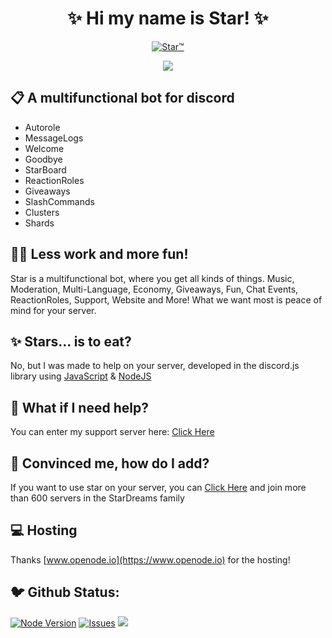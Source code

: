 <h1 align="center">✨ Hi my name is Star! ✨</h1>
<p align="center">
<a href="https://top.gg/bot/719524114536333342">
    <img src="https://top.gg/api/widget/719524114536333342.svg" alt="Star™" />
</a>
</p>

<p align="center">
<a href='https://infinitybotlist.com/bots/719524114536333342' title='widget'> <img src='https://infinitybotlist.com/bots/719524114536333342/widget?size=large'></img></a>
</p>

## 📋 A multifunctional bot for discord
- Autorole
- MessageLogs
- Welcome
- Goodbye
- StarBoard
- ReactionRoles
- Giveaways
- SlashCommands
- Clusters
- Shards
## 👨‍💻 Less work and more fun!
Star is a multifunctional bot, where you get all kinds of things. Music, Moderation, Multi-Language, Economy, Giveaways, Fun, Chat Events, ReactionRoles, Support, Website and More! What we want most is peace of mind for your server.
## ✨ Stars... is to eat?
No, but I was made to help on your server, developed in the discord.js library using [JavaScript](https://developer.mozilla.org/en-US/docs/Web/JavaScript) & [NodeJS](https://nodejs.org/en/)
## 💁 What if I need help?
You can enter my support server here: [Click Here](https://discord.gg/2pFH6Yy)
## 🥳 Convinced me, how do I add?
If you want to use star on your server, you can [Click Here](https://discord.com/oauth2/authorize?client_id=719524114536333342&scope=bot&permissions=805432446) and join more than 600 servers in the StarDreams family
## 💻 Hosting
Thanks [www.openode.io](https://www.openode.io) for the hosting!
## 🐦 Github Status:
[![Node Version](https://img.shields.io/badge/Node.JS-43853D.svg?style=for-the-badge&logo=node.js&logoColor=white)](https://nodejs.org/en/download/) [![Issues](https://img.shields.io/github/issues/yADGithub/starbot?style=for-the-badge&color=green)](https://github.com/yADGithub/starbot/issues) [![](https://img.shields.io/github/issues-pr/yADGithub/starbot?style=for-the-badge&color=green)](https://github.com/yADGithub/starbot/pulls)
